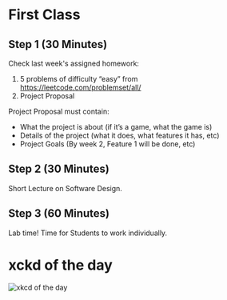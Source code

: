 # First Class
## Step 1 (30 Minutes)
Check last week's assigned homework:
1.	5 problems of difficulty “easy” from https://leetcode.com/problemset/all/
2.	Project Proposal

Project Proposal must contain:
* What the project is about (if it’s a game, what the game is)
* Details of the project (what it does, what features it has, etc)
* Project Goals (By week 2, Feature 1 will be done, etc)

## Step 2 (30 Minutes)
Short Lecture on Software Design.

## Step 3 (60 Minutes)
Lab time! Time for Students to work individually.

# xckd of the day
![xkcd of the day](https://imgs.xkcd.com/comics/compiling.png)
